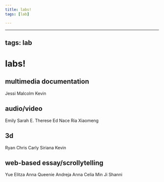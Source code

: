 ```yaml
---
title: labs!
tags: [lab]

---
```


---
tags: lab
---

# labs!

## multimedia documentation
Jessi
Malcolm
Kevin

## audio/video
Emily
Sarah E.
Therese
Ed
Nace
Ria 
Xiaomeng

## 3d
Ryan
Chris
Carly
Siriana
Kevin

## web-based essay/scrollytelling
Yue
Elitza
Anna
Queenie
Andreja
Anna
Celia
Min Ji
Shanni


